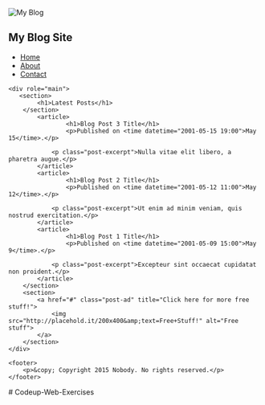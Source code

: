 <!DOCTYPE html>
<html>


<p></p>

<head>
    <meta charset="utf-8">
    <title>Semantics</title>
</head>
<body>
    <nav>
        <img class="logo" src="http://placehold.it/75&amp;text=My+Blog" alt="My Blog">
        <h1>My Blog Site</h1>
        <nav>
            <ul class="list-nav">
                <li class="list-item"><a href="#" title="View the homepage">Home</a></li>
                <li class="list-item"><a href="#" title="Read more about our company">About</a></li>
                <li class="list-item"><a href="#" title="View our contact page">Contact</a></li>
            </ul>
        </nav>

    <div role="main">
       <section>
            <h1>Latest Posts</h1>
        </section>
            <article>
                    <h1>Blog Post 3 Title</h1>
                    <p>Published on <time datetime="2001-05-15 19:00">May 15</time>.</p>

                <p class="post-excerpt">Nulla vitae elit libero, a pharetra augue.</p>
            </article>
            <article>
                    <h1>Blog Post 2 Title</h1>
                    <p>Published on <time datetime="2001-05-12 11:00">May 12</time>.</p>

                <p class="post-excerpt">Ut enim ad minim veniam, quis nostrud exercitation.</p>
            </article>
            <article>
                    <h1>Blog Post 1 Title</h1>
                    <p>Published on <time datetime="2001-05-09 15:00">May 9</time>.</p>

                <p class="post-excerpt">Excepteur sint occaecat cupidatat non proident.</p>
            </article>
        </section>
        <section>
            <a href="#" class="post-ad" title="Click here for more free stuff!">
                <img src="http://placehold.it/200x400&amp;text=Free+Stuff!" alt="Free stuff">
            </a>
        </section>
    </div>

    <footer>
        <p>&copy; Copyright 2015 Nobody. No rights reserved.</p>
    </footer>
</body>
</html>
# Codeup-Web-Exercises
